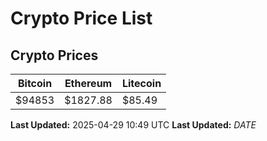 # Crypto Price List

## Crypto Prices
| Bitcoin | Ethereum | Litecoin |
| ------- | -------- | -------- |
| $94853 | $1827.88 | $85.49 |
**Last Updated:** 2025-04-29 10:49 UTC
**Last Updated:** $DATE$
